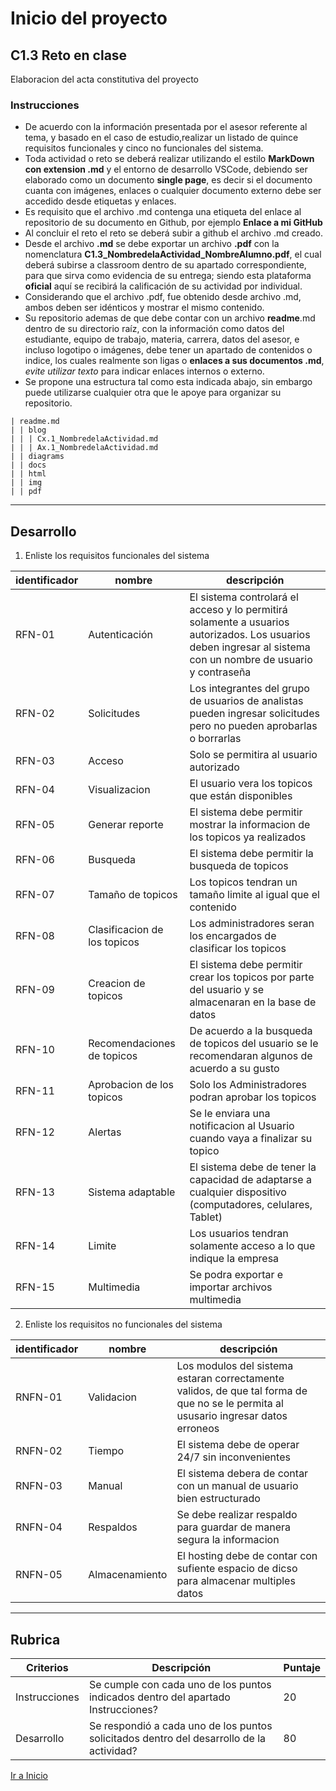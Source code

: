 # Inicio del proyecto

##  C1.3 Reto en clase

Elaboracion del acta constitutiva del proyecto

### Instrucciones

- De acuerdo con la información presentada por el asesor referente al tema, y basado en el caso de estudio,realizar un listado de quince requisitos funcionales y cinco no funcionales del sistema.
- Toda actividad o reto se deberá realizar utilizando el estilo **MarkDown con extension .md** y el entorno de desarrollo VSCode, debiendo ser elaborado como un documento **single page**, es decir si el documento cuanta con imágenes, enlaces o cualquier documento externo debe ser accedido desde etiquetas y enlaces.
- Es requisito que el archivo .md contenga una etiqueta del enlace al repositorio de su documento en Github, por ejemplo **Enlace a mi GitHub**
- Al concluir el reto el reto se deberá subir a github el archivo .md creado.
- Desde el archivo **.md** se debe exportar un archivo **.pdf** con la nomenclatura **C1.3_NombredelaActividad_NombreAlumno.pdf**, el cual deberá subirse a classroom dentro de su apartado correspondiente, para que sirva como evidencia de su entrega; siendo esta plataforma **oficial** aquí se recibirá la calificación de su actividad por individual.
- Considerando que el archivo .pdf, fue obtenido desde archivo .md, ambos deben ser idénticos y mostrar el mismo contenido.
- Su repositorio ademas de que debe contar con un archivo **readme**.md dentro de su directorio raíz, con la información como datos del estudiante, equipo de trabajo, materia, carrera, datos del asesor, e incluso logotipo o imágenes, debe tener un apartado de contenidos o indice, los cuales realmente son ligas o **enlaces a sus documentos .md**, _evite utilizar texto_ para indicar enlaces internos o externo.
- Se propone una estructura tal como esta indicada abajo, sin embargo puede utilizarse cualquier otra que le apoye para organizar su repositorio.

```
| readme.md
| | blog
| | | Cx.1_NombredelaActividad.md
| | | Ax.1_NombredelaActividad.md
| | diagrams
| | docs
| | html
| | img
| | pdf    
```
___
## Desarrollo
1. Enliste los requisitos funcionales del sistema

| identificador | nombre | descripción |
|---------------|--------|-------------|
| RFN-01        | Autenticación       |  El sistema controlará el acceso y lo permitirá solamente a usuarios autorizados. Los usuarios deben ingresar al sistema con un nombre de usuario y contraseña          |
| RFN-02        | Solicitudes       |  Los integrantes del grupo de usuarios de analistas pueden ingresar solicitudes pero no pueden aprobarlas o borrarlas           |
| RFN-03        | Acceso       | Solo se permitira al usuario autorizado           |
| RFN-04        | Visualizacion       | El usuario vera los topicos que están disponibles            |
| RFN-05        | Generar reporte      | El sistema debe permitir mostrar la informacion de los topicos ya realizados         |
| RFN-06        |  Busqueda      |  El sistema debe permitir la busqueda de topicos           |
| RFN-07        | Tamaño de topicos   | Los topicos tendran un tamaño limite al igual que el contenido           |
| RFN-08        | Clasificacion de los topicos       | Los administradores seran los encargados de clasificar los topicos           |
| RFN-09        | Creacion de topicos       | El sistema debe permitir crear los topicos por parte del usuario y se almacenaran en la base de datos            |
| RFN-10        | Recomendaciones de topicos       | De acuerdo a la busqueda de topicos del usuario se le recomendaran algunos de acuerdo a su gusto            |
| RFN-11        | Aprobacion de los topicos     | Solo los Administradores podran aprobar los topicos             |
| RFN-12        |  Alertas      | Se le enviara una notificacion al Usuario cuando vaya a finalizar su topico          |
| RFN-13        | Sistema adaptable  | El sistema debe de tener la capacidad de adaptarse a cualquier dispositivo (computadores, celulares, Tablet)         |
| RFN-14        |  Limite     | Los usuarios tendran solamente acceso a lo que indique la empresa        |
| RFN-15        | Multimedia     | Se podra exportar e importar archivos multimedia      |

2. Enliste los requisitos no funcionales del sistema

| identificador  | nombre | descripción |
|----------------|--------|-------------|
| RNFN-01        |  Validacion       |   Los modulos del sistema estaran correctamente validos, de que tal forma de que no se le permita al ususario ingresar datos erroneos              |
| RNFN-02        |  Tiempo       |   El sistema debe de operar 24/7 sin inconvenientes            |
| RNFN-03        | Manual        | El sistema debera de contar con un manual de usuario bien estructurado           |
| RNFN-04        |   Respaldos      |Se debe realizar respaldo para guardar de manera segura la informacion          |
| RNFN-05        |   Almacenamiento     |  El hosting debe de contar con sufiente espacio de dicso para almacenar multiples datos         |



---
## Rubrica

| Criterios     | Descripción                                                                                  | Puntaje |
| ------------- | -------------------------------------------------------------------------------------------- | ------- |
| Instrucciones | Se cumple con cada uno de los puntos indicados dentro del apartado Instrucciones?            | 20 |
| Desarrollo    | Se respondió a cada uno de los puntos solicitados dentro del desarrollo de la actividad?     | 80      |


[Ir a Inicio](https://github.com/Merari-Cortes/AnalisisAvanzados)
